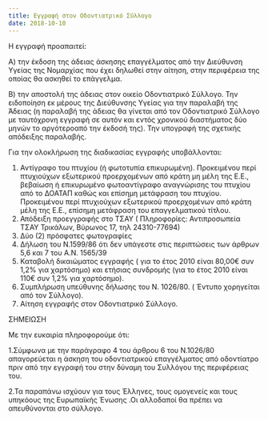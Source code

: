 ```yaml
---
title: Εγγραφή στον Οδοντιατρικό Σύλλογο
date: 2018-10-10
---
```

Η εγγραφή προαπαιτεί:

Α) την έκδοση της άδειας άσκησης επαγγέλματος από την Διεύθυνση Υγείας της Νομαρχίας που έχει δηλωθεί στην αίτηση, στην περιφέρεια της οποίας θα ασκηθεί το επάγγελμα.

Β) την αποστολή της άδειας στον οικείο Οδοντιατρικό Σύλλογο. Την ειδοποίηση εκ μέρους της Διεύθυνσης Υγείας για την παραλαβή της Άδειας (η παραλαβή της άδειας θα γίνεται από τον Οδοντιατρικό Σύλλογο με ταυτόχρονη εγγραφή σε αυτόν και εντός χρονικού διαστήματος δύο μηνών το αργότεροαπό την έκδοσή της). Την υπογραφή της σχετικής απόδειξης παραλαβής.

Για την ολοκλήρωση της διαδικασίας εγγραφής υποβάλλονται:

1. Αντίγραφο του πτυχίου (ή φωτοτυπία επικυρωμένη). Προκειμένου περί πτυχιούχων εξωτερικού προερχομένων από κράτη μη μέλη της Ε.Ε., βεβαίωση ή επικυρωμένο φωτοαντίγραφο αναγνώρισης του πτυχίου από το ΔΟΑΤΑΠ καθώς και επίσημη μετάφραση του πτυχίου. Προκειμένου περί πτυχιούχων  εξωτερικού προερχομένων από κράτη μέλη της Ε.Ε., επίσημη μετάφραση του επαγγελματικού τίτλου.
2. Απόδειξη προεγγραφής στο ΤΣΑΥ ( Πληροφορίες: Αντιπροσωπεία  ΤΣΑΥ Τρικάλων, Βύρωνος 17, τηλ 24310-77694)
3. Δύο (2) πρόσφατες φωτογραφίες
4. Δήλωση του  Ν.1599/86 ότι δεν υπάγεστε στις περιπτώσεις των άρθρων 5,6 και 7 του Α.Ν. 1565/39
5. Καταβολή δικαιώματος εγγραφής ( για το έτος 2010 είναι 80,00€ συν 1,2% για χαρτόσημο) και ετήσιας συνδρομής (για το έτος 2010 είναι 110€ συν 1,2% για χαρτόσημο).
6. Συμπλήρωση υπεύθυνης δήλωσης του Ν. 1026/80. ( Έντυπο χορηγείται από τον Σύλλογο).
7. Αίτηση εγγραφής στον Οδοντιατρικό Σύλλογο.


ΣΗΜΕΙΩΣΗ

Με την ευκαιρία πληροφορούμε ότι:

1.Σύμφωνα με την παράγραφο 4 του άρθρου 6 του Ν.1026/80 απαγορεύεται η άσκηση του οδοντιατρικού επαγγέλματος από οδοντίατρο πριν από την εγγραφή του στην δύναμη του Συλλόγου της περιφέρειας του.

2.Τα παραπάνω ισχύουν για τους Έλληνες, τους ομογενείς και τους υπηκόους της Ευρωπαϊκής Ένωσης .Οι αλλοδαποί θα πρέπει να απευθύνονται στο σύλλογο.
